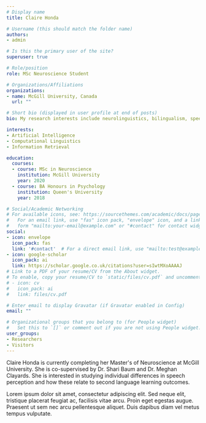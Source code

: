 ```yaml
---
# Display name
title: Claire Honda

# Username (this should match the folder name)
authors:
- admin

# Is this the primary user of the site?
superuser: true

# Role/position
role: MSc Neuroscience Student

# Organizations/Affiliations
organizations:
- name: McGill University, Canada
  url: ""

# Short bio (displayed in user profile at end of posts)
bio: My research interests include neurolinguistics, bilingualism, speech perception, individual differences.

interests:
- Artificial Intelligence
- Computational Linguistics
- Information Retrieval

education:
  courses:
  - course: MSc in Neuroscience
    institution: McGill University
    year: 2020
  - course: BA Honours in Psychology
    institution: Queen's University
    year: 2018

# Social/Academic Networking
# For available icons, see: https://sourcethemes.com/academic/docs/page-builder/#icons
#   For an email link, use "fas" icon pack, "envelope" icon, and a link in the
#   form "mailto:your-email@example.com" or "#contact" for contact widget.
social:
- icon: envelope
  icon_pack: fas
  link: '#contact'  # For a direct email link, use "mailto:test@example.org".
- icon: google-scholar
  icon_pack: ai
  link: https://scholar.google.co.uk/citations?user=sIwtMXoAAAAJ
# Link to a PDF of your resume/CV from the About widget.
# To enable, copy your resume/CV to `static/files/cv.pdf` and uncomment the lines below.
# - icon: cv
#   icon_pack: ai
#   link: files/cv.pdf

# Enter email to display Gravatar (if Gravatar enabled in Config)
email: ""

# Organizational groups that you belong to (for People widget)
#   Set this to `[]` or comment out if you are not using People widget.
user_groups:
- Researchers
- Visitors
---
```


Claire Honda is currently completing her Master's of Neuroscience at McGill University. She is co-supervised by Dr. Shari Baum and Dr. Meghan Clayards. She is interested in studying individual differences in speech perception and how these relate to second language learning outcomes. 

Lorem ipsum dolor sit amet, consectetur adipiscing elit. Sed neque elit, tristique placerat feugiat ac, facilisis vitae arcu. Proin eget egestas augue. Praesent ut sem nec arcu pellentesque aliquet. Duis dapibus diam vel metus tempus vulputate.
